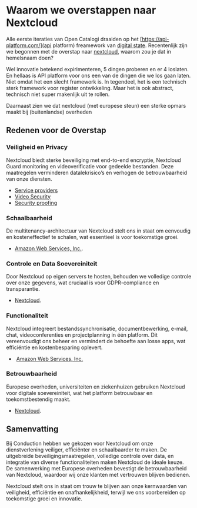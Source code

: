 # Waarom we overstappen naar Nextcloud

Alle eerste iteraties van Open Catalogi draaiden op het [https://api-platform.com/](api platform) freamework van [digital state](https://digitalstate.io/). Recentenlijk zijn we begonnen met de overstap naar [nextcloud](https://nextcloud.com/), waarom zou je dat in hemelsnaam doen?

Wel innovatie betekend expirimenteren, 5 dingen proberen en er 4 loslaten. En hellaas is API platform voor ons een van de dingen die we los gaan laten. Niet omdat het een slecht framework is. In tegendeel, het is een technisch sterk framework voor register ontwikkeling. Maar het is ook abstract, technisch niet super makenlijk uit te rollen.

Daarnaast zien we dat nextcloud (met europese steun) een sterke opmars maakt bij (buitenlandse) overheden

## Redenen voor de Overstap

### Veiligheid en Privacy

Nextcloud biedt sterke beveiliging met end-to-end encryptie, Nextcloud Guard monitoring en videoverificatie voor gedeelde bestanden. Deze maatregelen verminderen datalekrisico’s en verhogen de betrouwbaarheid van onze diensten​.

- [Service providers](https://nextcloud.com/blog/nextcloud-for-cloud-and-service-providers/)​
- [Video Security](https://nextcloud.com/blog/unique-sharing-security-video-verification/)
- [Security proofing](https://nextcloud.com/c/uploads/2022/03/Nextcloud_Customer_Story_HackerOne.pdf)

### Schaalbaarheid

De multitenancy-architectuur van Nextcloud stelt ons in staat om eenvoudig en kosteneffectief te schalen, wat essentieel is voor toekomstige groei.

- [Amazon Web Services, Inc.](https://aws.amazon.com/marketplace/pp/prodview-yzsld5oe2x3me/)​.

### Controle en Data Soevereiniteit

Door Nextcloud op eigen servers te hosten, behouden we volledige controle over onze gegevens, wat cruciaal is voor GDPR-compliance en transparantie​.

- [Nextcloud](https://nextcloud.com/blog/press_releases/european-governments-work-with-nextcloud-to-build-digitally-sovereign-office/)​.

### Functionaliteit

Nextcloud integreert bestandssynchronisatie, documentbewerking, e-mail, chat, videoconferenties en projectplanning in één platform. Dit vereenvoudigt ons beheer en vermindert de behoefte aan losse apps, wat efficiëntie en kostenbesparing oplevert.

- ​ [Amazon Web Services, Inc.](https://aws.amazon.com/marketplace/pp/prodview-yzsld5oe2x3me)​

### Betrouwbaarheid

Europese overheden, universiteiten en ziekenhuizen gebruiken Nextcloud voor digitale soevereiniteit, wat het platform betrouwbaar en toekomstbestendig maakt​.

- [Nextcloud](https://nextcloud.com/whitepapers/)​.

## Samenvatting

Bij Conduction hebben we gekozen voor Nextcloud om onze dienstverlening veiliger, efficiënter en schaalbaarder te maken. De uitgebreide beveiligingsmaatregelen, volledige controle over data, en integratie van diverse functionaliteiten maken Nextcloud de ideale keuze. De samenwerking met Europese overheden bevestigt de betrouwbaarheid van Nextcloud, waardoor wij onze klanten met vertrouwen blijven bedienen.

Nextcloud stelt ons in staat om trouw te blijven aan onze kernwaarden van veiligheid, efficiëntie en onafhankelijkheid, terwijl we ons voorbereiden op toekomstige groei en innovatie.
